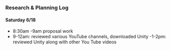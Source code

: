 ### Research & Planning Log

#### Saturday 6/18

- 8:30am -9am proposal work
- 9-12am: reviewed various YouTube channels, downloaded Unity
  -1-2pm: reviewed Unity along with other You Tube videos
